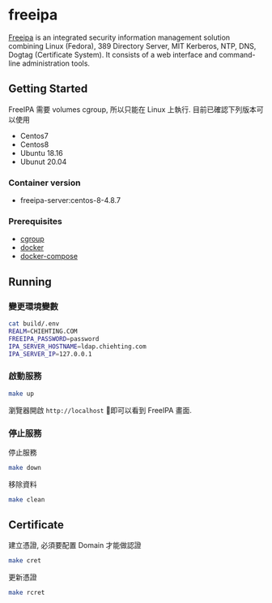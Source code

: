 # freeipa

[Freeipa]  is an integrated security information management solution combining Linux (Fedora), 389 Directory Server, MIT Kerberos, NTP, DNS, Dogtag (Certificate System). It consists of a web interface and command-line administration tools.

## Getting Started

FreeIPA 需要 volumes cgroup, 所以只能在 Linux 上執行. 目前已確認下列版本可以使用

* Centos7
* Centos8
* Ubuntu 18.16
* Ubunut 20.04

### Container version

* freeipa-server:centos-8-4.8.7

### Prerequisites

* [cgroup](https://man7.org/linux/man-pages/man7/cgroups.7.html)
* [docker](https://docs.docker.com/install/)
* [docker-compose](https://docs.docker.com/compose/install/)

## Running

### 變更環境變數

```bash
cat build/.env
REALM=CHIEHTING.COM
FREEIPA_PASSWORD=password
IPA_SERVER_HOSTNAME=ldap.chiehting.com
IPA_SERVER_IP=127.0.0.1
```

### 啟動服務

```bash
make up
```

瀏覽器開啟 `http://localhost` 即可以看到 FreeIPA 畫面.

### 停止服務

停止服務

```bash
make down
```

移除資料

```bash
make clean
```

## Certificate

建立憑證, 必須要配置 Domain 才能做認證

```bash
make cret
```

更新憑證

```bash
make rcret
```

[Freeipa]: https://www.freeipa.org/
